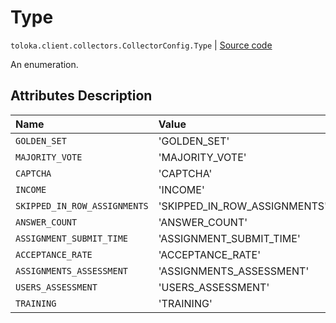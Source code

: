 # Type
`toloka.client.collectors.CollectorConfig.Type` | [Source code](https://github.com/Toloka/toloka-kit/blob/v0.1.24/src/client/collectors.py#L40)

An enumeration.

## Attributes Description

| Name | Value | Description |
| :------| :-----------| :----------| 
`GOLDEN_SET`|'GOLDEN_SET'|<p></p>
`MAJORITY_VOTE`|'MAJORITY_VOTE'|<p></p>
`CAPTCHA`|'CAPTCHA'|<p></p>
`INCOME`|'INCOME'|<p></p>
`SKIPPED_IN_ROW_ASSIGNMENTS`|'SKIPPED_IN_ROW_ASSIGNMENTS'|<p></p>
`ANSWER_COUNT`|'ANSWER_COUNT'|<p></p>
`ASSIGNMENT_SUBMIT_TIME`|'ASSIGNMENT_SUBMIT_TIME'|<p></p>
`ACCEPTANCE_RATE`|'ACCEPTANCE_RATE'|<p></p>
`ASSIGNMENTS_ASSESSMENT`|'ASSIGNMENTS_ASSESSMENT'|<p></p>
`USERS_ASSESSMENT`|'USERS_ASSESSMENT'|<p></p>
`TRAINING`|'TRAINING'|<p></p>
